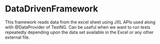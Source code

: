 # DataDrivenFramework

This framework reads data from the excel sheet using JXL APIs used along with @DataProvider of TestNG. Can be useful when we want to run tests repeatedly depending upon the data set available in the Excel or any other external file. 

